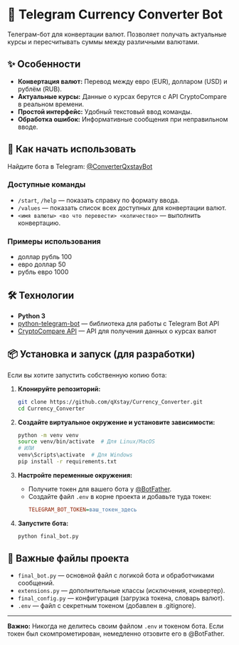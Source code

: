 # 💱 Telegram Currency Converter Bot

Телеграм-бот для конвертации валют. Позволяет получать актуальные курсы и пересчитывать суммы между различными валютами.

## ✨ Особенности

*   **Конвертация валют:** Перевод между евро (EUR), долларом (USD) и рублём (RUB).
*   **Актуальные курсы:** Данные о курсах берутся с API CryptoCompare в реальном времени.
*   **Простой интерфейс:** Удобный текстовый ввод команды.
*   **Обработка ошибок:** Информативные сообщения при неправильном вводе.

## 🚀 Как начать использовать

Найдите бота в Telegram: [@ConverterQxstayBot](https://t.me/@ConverterQxstayBot)

### Доступные команды

*   `/start`, `/help` — показать справку по формату ввода.
*   `/values` — показать список всех доступных для конвертации валют.
*   `<имя валюты> <во что перевести> <количество>` — выполнить конвертацию.

### Примеры использования

- доллар рубль 100
- евро доллар 50
- рубль евро 1000

## 🛠 Технологии

- **Python 3**
- [python-telegram-bot](https://github.com/python-telegram-bot/python-telegram-bot) — библиотека для работы с Telegram Bot API
- [CryptoCompare API](https://www.cryptocompare.com/) — API для получения данных о курсах валют

## 📦 Установка и запуск (для разработки)

Если вы хотите запустить собственную копию бота:

1.  **Клонируйте репозиторий:**
    ```bash
    git clone https://github.com/qXstay/Currency_Converter.git
    cd Currency_Converter
    ```

2.  **Создайте виртуальное окружение и установите зависимости:**
    ```bash
    python -m venv venv
    source venv/bin/activate  # Для Linux/MacOS
    # ИЛИ
    venv\Scripts\activate  # Для Windows
    pip install -r requirements.txt
    ```

3.  **Настройте переменные окружения:**
    *   Получите токен для вашего бота у [@BotFather](https://t.me/BotFather).
    *   Создайте файл `.env` в корне проекта и добавьте туда токен:
        ```ini
        TELEGRAM_BOT_TOKEN=ваш_токен_здесь
        ```

4.  **Запустите бота:**
    ```bash
    python final_bot.py
    ```

## 🔧 Важные файлы проекта

*   `final_bot.py` — основной файл с логикой бота и обработчиками сообщений.
*   `extensions.py` — дополнительные классы (исключения, конвертер).
*   `final_config.py` — конфигурация (загрузка токена, словарь валют).
*   `.env` — файл с секретным токеном (добавлен в .gitignore).

---

**Важно:** Никогда не делитесь своим файлом `.env` и токеном бота. Если токен был скомпрометирован, немедленно отзовите его в @BotFather.
